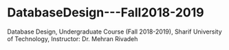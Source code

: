 # DatabaseDesign---Fall2018-2019
Database Design, Undergraduate Course (Fall 2018-2019), Sharif University of Technology, Instructor: Dr. Mehran Rivadeh
